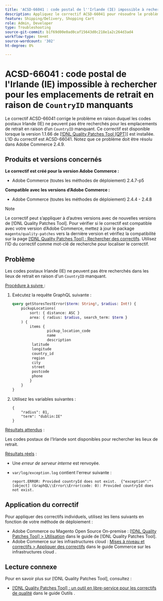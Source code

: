 ```yaml
---
title: 'ACSD-66041 : code postal de l''Irlande (IE) impossible à rechercher pour les lieux de retrait en raison de l''absence de CountryID'
description: Appliquez le correctif ACSD-66041 pour résoudre le problème Adobe Commerce en raison duquel les codes postaux Irlande (IE) ne pouvaient pas être recherchés dans les lieux de retrait en raison d’un ID de pays manquant.
feature: Shipping/Delivery, Shopping Cart
role: Admin, Developer
type: Troubleshooting
source-git-commit: b1f69d00e0ad0caf15643d0c218e1a2c264d3ad4
workflow-type: tm+mt
source-wordcount: '302'
ht-degree: 0%

---
```



# ACSD-66041 : code postal de l&#39;Irlande (IE) impossible à rechercher pour les emplacements de retrait en raison de `CountryID` manquants

Le correctif ACSD-66041 corrige le problème en raison duquel les codes postaux Irlande (IE) ne peuvent pas être recherchés pour les emplacements de retrait en raison d’un `CountryID` manquant. Ce correctif est disponible lorsque la version 1.1.66 de [[!DNL Quality Patches Tool (QPT)]](/help/tools/quality-patches-tool/quality-patches-tool-to-self-serve-quality-patches.md) est installée. L’ID du correctif est ACSD-66041. Notez que ce problème doit être résolu dans Adobe Commerce 2.4.9.

## Produits et versions concernés

**Le correctif est créé pour la version Adobe Commerce :**

* Adobe Commerce (toutes les méthodes de déploiement) 2.4.7-p5

**Compatible avec les versions d’Adobe Commerce :**

* Adobe Commerce (toutes les méthodes de déploiement) 2.4.4 - 2.4.8

>[!NOTE]
>
>Le correctif peut s’appliquer à d’autres versions avec de nouvelles versions de [!DNL Quality Patches Tool]. Pour vérifier si le correctif est compatible avec votre version d’Adobe Commerce, mettez à jour le package `magento/quality-patches` vers la dernière version et vérifiez la compatibilité sur la page [[!DNL Quality Patches Tool] : Rechercher des correctifs](https://experienceleague.adobe.com/tools/commerce-quality-patches/index.html?lang=fr). Utilisez l’ID du correctif comme mot-clé de recherche pour localiser le correctif.

## Problème

Les codes postaux Irlande (IE) ne peuvent pas être recherchés dans les lieux de retrait en raison d&#39;un `CountryID` manquant.

<u>Procédure à suivre </u> :

1. Exécutez la requête GraphQL suivante :

   ```graphql
   query getStoresTestError($term: String!, $radius: Int!) {
       pickupLocations(
           sort: { distance: ASC }
           area: { radius: $radius, search_term: $term }
       ) {
           items {
                   pickup_location_code
                   name
                   description
   		    latitude
   		    longitude
   		    country_id
   		    region
   		    city
   		    street
   		    postcode
   		    phone
           }
       }
   }
   ```

1. Utilisez les variables suivantes :

   ```
   {
       "radius": 81,
       "term": "dublin:IE"
   }
   ```

<u>Résultats attendus</u> :

Les codes postaux de l&#39;Irlande sont disponibles pour rechercher les lieux de retrait.

<u>Résultats réels</u> :

* Une *erreur de serveur interne* est renvoyée.
* `var/log/exception.log` contient l&#39;erreur suivante :

  ```
  report.ERROR: Provided countryId does not exist.  {"exception":"[object] (GraphQL\\Error\\Error(code: 0): Provided countryId does not exist.
  ```

## Application du correctif

Pour appliquer des correctifs individuels, utilisez les liens suivants en fonction de votre méthode de déploiement :

* Adobe Commerce ou Magento Open Source On-premise : [[!DNL Quality Patches Tool] > Utilisation](/help/tools/quality-patches-tool/usage.md) dans le guide de [!DNL Quality Patches Tool].
* Adobe Commerce sur les infrastructures cloud : [Mises à niveau et correctifs > Appliquer des correctifs](https://experienceleague.adobe.com/docs/commerce-cloud-service/user-guide/develop/upgrade/apply-patches.html?lang=fr) dans le guide Commerce sur les infrastructures cloud .

## Lecture connexe

Pour en savoir plus sur [!DNL Quality Patches Tool], consultez :

* [[!DNL Quality Patches Tool] : un outil en libre-service pour les correctifs de qualité](/help/tools/quality-patches-tool/quality-patches-tool-to-self-serve-quality-patches.md) dans le guide Outils .
